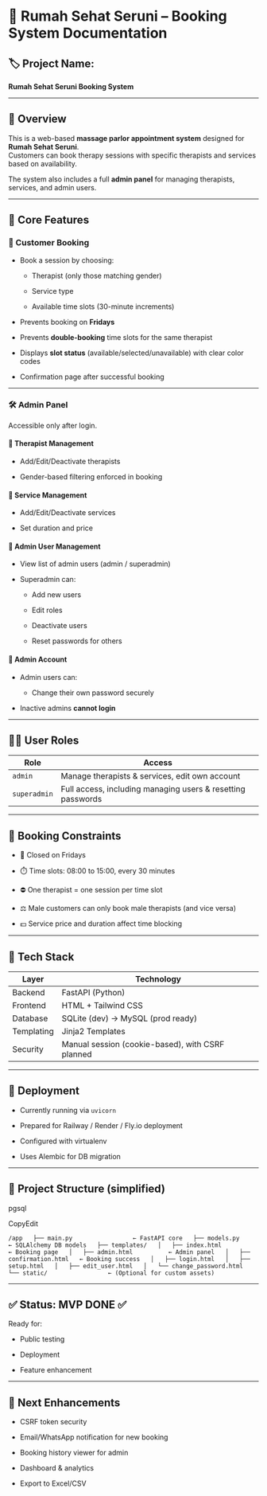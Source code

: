 # 📘 Rumah Sehat Seruni – Booking System Documentation

## 🏷️ Project Name:

**Rumah Sehat Seruni Booking System**

---

## 📖 Overview

This is a web-based **massage parlor appointment system** designed for **Rumah Sehat Seruni**.  
Customers can book therapy sessions with specific therapists and services based on availability.

The system also includes a full **admin panel** for managing therapists, services, and admin users.

---

## 🎯 Core Features

### 👥 Customer Booking

- Book a session by choosing:
  
  - Therapist (only those matching gender)
  
  - Service type
  
  - Available time slots (30-minute increments)

- Prevents booking on **Fridays**

- Prevents **double-booking** time slots for the same therapist

- Displays **slot status** (available/selected/unavailable) with clear color codes

- Confirmation page after successful booking

---

### 🛠 Admin Panel

Accessible only after login.

#### 👤 Therapist Management

- Add/Edit/Deactivate therapists

- Gender-based filtering enforced in booking

#### 💆 Service Management

- Add/Edit/Deactivate services

- Set duration and price

#### 🔐 Admin User Management

- View list of admin users (admin / superadmin)

- Superadmin can:
  
  - Add new users
  
  - Edit roles
  
  - Deactivate users
  
  - Reset passwords for others

#### 🔑 Admin Account

- Admin users can:
  
  - Change their own password securely

- Inactive admins **cannot login**

---

## 🧑‍💼 User Roles

| Role         | Access                                                      |
| ------------ | ----------------------------------------------------------- |
| `admin`      | Manage therapists & services, edit own account              |
| `superadmin` | Full access, including managing users & resetting passwords |

---

## 🧾 Booking Constraints

- 🛑 Closed on Fridays

- ⏱️ Time slots: 08:00 to 15:00, every 30 minutes

- ⛔ One therapist = one session per time slot

- ⚖️ Male customers can only book male therapists (and vice versa)

- 💵 Service price and duration affect time blocking

---

## 🧰 Tech Stack

| Layer      | Technology                                       |
| ---------- | ------------------------------------------------ |
| Backend    | FastAPI (Python)                                 |
| Frontend   | HTML + Tailwind CSS                              |
| Database   | SQLite (dev) → MySQL (prod ready)                |
| Templating | Jinja2 Templates                                 |
| Security   | Manual session (cookie-based), with CSRF planned |

---

## 🚀 Deployment

- Currently running via `uvicorn`

- Prepared for Railway / Render / Fly.io deployment

- Configured with virtualenv

- Uses Alembic for DB migration

---

## 📂 Project Structure (simplified)

pgsql

CopyEdit

`/app   ├── main.py                 ← FastAPI core   ├── models.py               ← SQLAlchemy DB models   ├── templates/   │   ├── index.html          ← Booking page   │   ├── admin.html          ← Admin panel   │   ├── confirmation.html   ← Booking success   │   ├── login.html   │   ├── setup.html   │   ├── edit_user.html   │   └── change_password.html   └── static/                 ← (Optional for custom assets)`

---

## ✅ Status: MVP DONE ✅

Ready for:

- Public testing

- Deployment

- Feature enhancement

---

## 🧪 Next Enhancements

- CSRF token security

- Email/WhatsApp notification for new booking

- Booking history viewer for admin

- Dashboard & analytics

- Export to Excel/CSV
